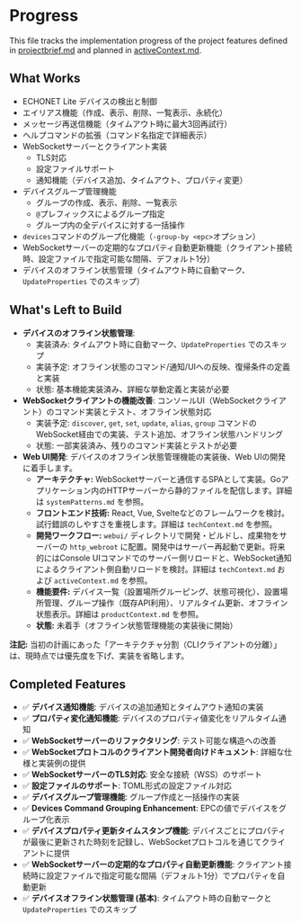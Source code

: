 # Progress

This file tracks the implementation progress of the project features defined in [projectbrief.md](./projectbrief.md) and planned in [activeContext.md](./activeContext.md).

## What Works

- ECHONET Lite デバイスの検出と制御
- エイリアス機能（作成、表示、削除、一覧表示、永続化）
- メッセージ再送信機能（タイムアウト時に最大3回再試行）
- ヘルプコマンドの拡張（コマンド名指定で詳細表示）
- WebSocketサーバーとクライアント実装
  - TLS対応
  - 設定ファイルサポート
  - 通知機能（デバイス追加、タイムアウト、プロパティ変更）
- デバイスグループ管理機能
  - グループの作成、表示、削除、一覧表示
  - `@`プレフィックスによるグループ指定
  - グループ内の全デバイスに対する一括操作
- `devices`コマンドのグループ化機能（`-group-by <epc>`オプション）
- WebSocketサーバーの定期的なプロパティ自動更新機能（クライアント接続時、設定ファイルで指定可能な間隔、デフォルト1分）
- デバイスのオフライン状態管理（タイムアウト時に自動マーク、`UpdateProperties` でのスキップ）

## What's Left to Build

- **デバイスのオフライン状態管理**:
  - 実装済み: タイムアウト時に自動マーク、`UpdateProperties` でのスキップ
  - 実装予定: オフライン状態のコマンド/通知/UIへの反映、復帰条件の定義と実装
  - 状態: 基本機能実装済み、詳細な挙動定義と実装が必要
- **WebSocketクライアントの機能改善**: コンソールUI（WebSocketクライアント）のコマンド実装とテスト、オフライン状態対応
  - 実装予定: `discover`, `get`, `set`, `update`, `alias`, `group` コマンドのWebSocket経由での実装、テスト追加、オフライン状態ハンドリング
  - 状態: 一部実装済み、残りのコマンド実装とテストが必要
- **Web UI開発**: デバイスのオフライン状態管理機能の実装後、Web UIの開発に着手します。
  - **アーキテクチャ:** WebSocketサーバーと通信するSPAとして実装。Goアプリケーション内のHTTPサーバーから静的ファイルを配信します。詳細は `systemPatterns.md` を参照。
  - **フロントエンド技術:** React, Vue, Svelteなどのフレームワークを検討。試行錯誤のしやすさを重視します。詳細は `techContext.md` を参照。
  - **開発ワークフロー:** `webui/` ディレクトリで開発・ビルドし、成果物をサーバーの `http_webroot` に配置。開発中はサーバー再起動で更新。将来的にはConsole UIコマンドでのサーバー側リロードと、WebSocket通知によるクライアント側自動リロードを検討。詳細は `techContext.md` および `activeContext.md` を参照。
  - **機能要件:** デバイス一覧（設置場所グルーピング、状態可視化）、設置場所管理、グループ操作（既存API利用）、リアルタイム更新、オフライン状態表示。詳細は `productContext.md` を参照。
  - **状態:** 未着手（オフライン状態管理機能の実装後に開始）

**注記:** 当初の計画にあった「アーキテクチャ分割（CLIクライアントの分離）」は、現時点では優先度を下げ、実装を省略します。

## Completed Features

- ✅ **デバイス通知機能**: デバイスの追加通知とタイムアウト通知の実装
- ✅ **プロパティ変化通知機能**: デバイスのプロパティ値変化をリアルタイム通知
- ✅ **WebSocketサーバーのリファクタリング**: テスト可能な構造への改善
- ✅ **WebSocketプロトコルのクライアント開発者向けドキュメント**: 詳細な仕様と実装例の提供
- ✅ **WebSocketサーバーのTLS対応**: 安全な接続（WSS）のサポート
- ✅ **設定ファイルのサポート**: TOML形式の設定ファイル対応
- ✅ **デバイスグループ管理機能**: グループ作成と一括操作の実装
- ✅ **Devices Command Grouping Enhancement**: EPCの値でデバイスをグループ化表示
- ✅ **デバイスプロパティ更新タイムスタンプ機能**: デバイスごとにプロパティが最後に更新された時刻を記録し、WebSocketプロトコルを通じてクライアントに提供
- ✅ **WebSocketサーバーの定期的なプロパティ自動更新機能**: クライアント接続時に設定ファイルで指定可能な間隔（デフォルト1分）でプロパティを自動更新
- ✅ **デバイスオフライン状態管理 (基本)**: タイムアウト時の自動マークと `UpdateProperties` でのスキップ
